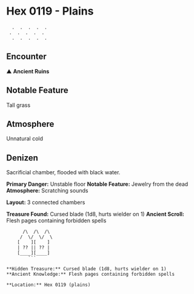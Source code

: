 # Hex 0119 - Plains
```
  .  .  .  .  .
 .  .  .  .  .
  .  .  .  .  .
```

## Encounter

▲ **Ancient Ruins**

## Notable Feature

Tall grass

## Atmosphere

Unnatural cold

## Denizen

Sacrificial chamber, flooded with black water.

**Primary Danger:** Unstable floor
**Notable Feature:** Jewelry from the dead
**Atmosphere:** Scratching sounds

**Layout:** 3 connected chambers

**Treasure Found:** Cursed blade (1d8, hurts wielder on 1)
**Ancient Scroll:** Flesh pages containing forbidden spells


```
      /\  /\  /\
     /  \/  \/  \
    [    ][    ]
    | ?? || ?? |
    [____][____]
        ```

**Hidden Treasure:** Cursed blade (1d8, hurts wielder on 1)
**Ancient Knowledge:** Flesh pages containing forbidden spells

**Location:** Hex 0119 (plains)

